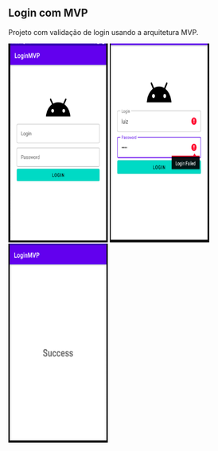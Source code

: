 ## Login com MVP



Projeto com validação de login usando a arquitetura MVP. 

<img src="./readme/login.png" width="200" height="400" />	<img src="./readme/login_validated.png" width="200" height="400" />	<img src="./readme/home.png" width="200" height="400" />	